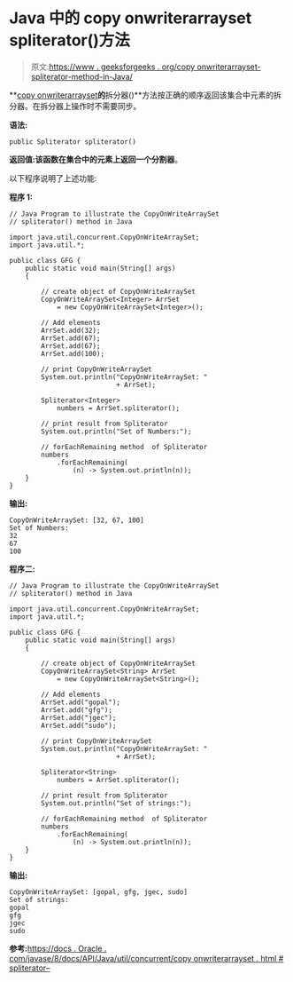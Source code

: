 # Java 中的 copy onwriterarrayset spliterator()方法

> 原文:[https://www . geeksforgeeks . org/copy onwriterarrayset-spliterator-method-in-Java/](https://www.geeksforgeeks.org/copyonwritearrayset-spliterator-method-in-java/)

**[copy onwriterarrayset](https://www.geeksforgeeks.org/copyonwritearrayset-in-java/)**的**拆分器()**方法按正确的顺序返回该集合中元素的拆分器。在拆分器上操作时不需要同步。

**语法:**

```
public Spliterator spliterator()
```

**返回值:**该函数在集合中的元素上返回**一个分割器**。

以下程序说明了上述功能:

**程序 1:**

```
// Java Program to illustrate the CopyOnWriteArraySet
// spliterator() method in Java

import java.util.concurrent.CopyOnWriteArraySet;
import java.util.*;

public class GFG {
    public static void main(String[] args)
    {

        // create object of CopyOnWriteArraySet
        CopyOnWriteArraySet<Integer> ArrSet
            = new CopyOnWriteArraySet<Integer>();

        // Add elements
        ArrSet.add(32);
        ArrSet.add(67);
        ArrSet.add(67);
        ArrSet.add(100);

        // print CopyOnWriteArraySet
        System.out.println("CopyOnWriteArraySet: "
                           + ArrSet);

        Spliterator<Integer>
            numbers = ArrSet.spliterator();

        // print result from Spliterator
        System.out.println("Set of Numbers:");

        // forEachRemaining method  of Spliterator
        numbers
            .forEachRemaining(
                (n) -> System.out.println(n));
    }
}
```

**输出:**

```
CopyOnWriteArraySet: [32, 67, 100]
Set of Numbers:
32
67
100

```

**程序二:**

```
// Java Program to illustrate the CopyOnWriteArraySet
// spliterator() method in Java

import java.util.concurrent.CopyOnWriteArraySet;
import java.util.*;

public class GFG {
    public static void main(String[] args)
    {

        // create object of CopyOnWriteArraySet
        CopyOnWriteArraySet<String> ArrSet
            = new CopyOnWriteArraySet<String>();

        // Add elements
        ArrSet.add("gopal");
        ArrSet.add("gfg");
        ArrSet.add("jgec");
        ArrSet.add("sudo");

        // print CopyOnWriteArraySet
        System.out.println("CopyOnWriteArraySet: "
                           + ArrSet);

        Spliterator<String>
            numbers = ArrSet.spliterator();

        // print result from Spliterator
        System.out.println("Set of strings:");

        // forEachRemaining method  of Spliterator
        numbers
            .forEachRemaining(
                (n) -> System.out.println(n));
    }
}
```

**输出:**

```
CopyOnWriteArraySet: [gopal, gfg, jgec, sudo]
Set of strings:
gopal
gfg
jgec
sudo

```

**参考:**[https://docs . Oracle . com/javase/8/docs/API/Java/util/concurrent/copy onwriterarrayset . html # spliterator–](https://docs.oracle.com/javase/8/docs/api/java/util/concurrent/CopyOnWriteArraySet.html#spliterator--)